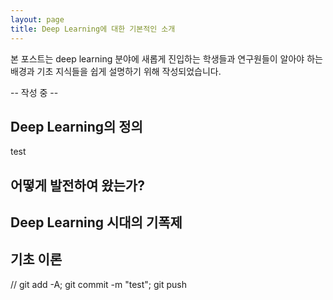 ```yaml
---
layout: page
title: Deep Learning에 대한 기본적인 소개
---
```


본 포스트는 deep learning 분야에 새롭게 진입하는 학생들과 연구원들이 알아야 하는 배경과 기초 지식들을 쉽게 설명하기 위해 작성되었습니다.

-- 작성 중 --

## Deep Learning의 정의
test

## 어떻게 발전하여 왔는가?

## Deep Learning 시대의 기폭제

## 기초 이론



// git add -A; git commit -m "test"; git push
